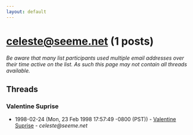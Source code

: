 ```yaml
---
layout: default
---
```


# celeste@seeme.net (1 posts)

_Be aware that many list participants used multiple email addresses over their time active on the list. As such this page may not contain all threads available._

## Threads

### Valentine Suprise
+ 1998-02-24 (Mon, 23 Feb 1998 17:57:49 -0800 (PST)) - [Valentine Suprise](/archive/1998/02/017d3c32d5263b3c4a4c270b7b40f683da8ed69e22abac3fabd6b55ce4a87bcf) - _celeste@seeme.net_

